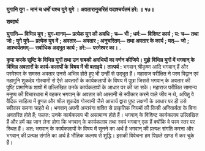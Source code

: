  **युगानि युग** **-** **मानं च धर्मो यश्च युगे युगे ।** **अवतारानुचरितं यदाश्चर्यतमं हरे: ॥ १७॥** 

**शब्दार्थ** 

**युगानि—** **विभिन्न युग** **; युग-मानम्—** **प्रत्येक युग की अवधि** **; च—** **भी** **; धर्म:—** **विशिष्ट कार्य** **; य: च—** **तथा जो** **; युगे युगे—** **प्रत्येक युग में** **; अवतार—** **अवतार** **; अनुचरितम्—** **तथा अवतार के कार्य** **; यत्—** **जो** **; आश्चर्यतमम्—** **सर्वाधिक अद्भुत कार्य** **;** **हरे:—** **परमेश्वर का।** **.** 

**कृपा करके सृष्टि के विभिन्न युगों तथा उन सबकी अवधियों का वर्णन कीजिये। मुझे** **विभिन्न युगों में भगवान् के विभिन्न अवतारों के कार्य-कलापों के विषय में भी बताइये।** **तात्पर्य :** भगवान् श्रीकृष्ण आदि भगवान् हैं और परमेश्वर के समस्त अवतार उनसे अभिन्न होते हुए भी उन्हीं से उद्भूत हैं। महाराज परीक्षित ने परम विद्वान एवं महामुनि शुकदेव गोस्वामी से ऐसे अवतारों के कार्यकलापों के विषय में पूछा जिससे भगवान् के अवतार की पुष्टि प्रामाणिक शाषों में उल्लिखित उनके कार्यकलापों के आधार पर की जा सके। महाराज परीक्षित सामान्य मनुष्य की विचारधारा में बहकर भगवान् के अवतार को आसानी से स्वीकार करने वाले जीव न थे, अपितु वे वैदिक साहित्य में वॢणत और श्रील शुकदेव गोस्वामी जैसे आचार्य द्वारा पुष्ट लक्षणों के आधार पर ही उसे स्वीकार करना चाहते थे। भगवान् अपनी अन्तरंगा शक्ति से प्राकृतिक नियमों की किसी अनिवार्यता के बिना अवतरित होते हैं; फलत: उनके कार्यकलाप भी असामान्य होते हैं। भगवान् के विशिष्ट कार्यकलाप उल्लिखित हैं और हमें यह जान लेना होगा कि भगवान् के कार्यकलाप तथा स्वयं भगवान् एक हैं क्योंकि वे परम स्तर पर स्थित हैं। अत: भगवान् के कार्यकलापों के विषय में सुनने का अर्थ है भगवान् की प्रत्यक्ष संगति करना और भगवान् की प्रत्यक्ष संगति का अर्थ है भौतिक कल्मष से शुद्धि। इसकी विवेचना हम पिछले खण्ड में कर चुके हैं। 